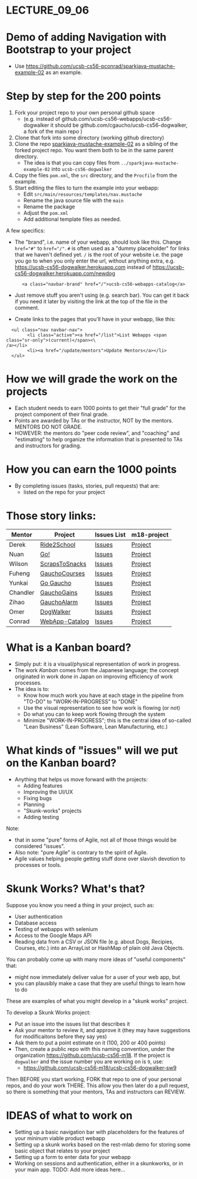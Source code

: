 # LECTURE_09_06


# Demo of adding Navigation with Bootstrap to your project

* Use <https://github.com/ucsb-cs56-pconrad/sparkjava-mustache-example-02> as an example.

# Step by step for the 200 points

1. Fork your project repo to your own personal github space 
   * (e.g. instead of github.com/ucsb-cs56-webapps/ucsb-cs56-dogwalker 
      it should be github.com/cgaucho/ucsb-cs56-dogwalker, a fork of the main repo )
2. Clone that fork into some directory (working github directory)
3. Clone the repo [sparkjava-mustache-example-02](https://github.com/ucsb-cs56-pconrad/sparkjava-mustache-example-02)
   as a sibling of the forked project repo.  You want them both to be in the same parent directory.
   * The idea is that you can copy files from  `../sparkjava-mustache-example-02` 
      into `ucsb-cs56-dogwalker` 
4. Copy the files `pom.xml`, the `src` directory, and the `Procfile` from the example.
5. Start editing the files to turn the example into your webapp:
   * Edit `src/main/resources/templates/nav.mustache`
   * Rename the java source file with the `main`
   * Rename the package
   * Adjust the `pom.xml`
   * Add additional template files as needed.
   
A few specifics:

* The "brand", i.e. name of your webapp, should look like this.  Change `href="#"` to `href="/"`.
   `#` is often used as a "dummy placeholder" for links that we haven't defined yet.  `/` is the root
   of your website i.e. the page you go to when you only enter the url, without anything extra,
   e.g. https://ucsb-cs56-dogwalker.herokuapp.com 
   instead of https://ucsb-cs56-dogwalker.herokuapp.com/newdog

```
      <a class="navbar-brand" href="/">ucsb-cs56-webapps-catalog</a>
```

* Just remove stuff you aren't using (e.g. search bar). You can get it back if you need it later 
   by visiting the link at the top of the file in the comment.

* Create links to the pages that you'll have in your webapp, like this:

```
  <ul class="nav navbar-nav">
        <li class="active"><a href="/list">List Webapps <span class="sr-only">(current)</span><\
/a></li>
        <li><a href="/update/mentors">Update Mentors</a></li>
  </ul>
```


# How we will grade the work on the projects

* Each student needs to earn 1000 points to get their "full grade" for the project component of their final grade.
* Points are awarded by TAs or the instructor, NOT by the mentors.  MENTORS DO NOT GRADE.
* HOWEVER: the mentors do "peer code review", and "coaching" and "estimating" to help organize the information that is presented to TAs and instructors for grading.

# How you can earn the 1000 points

* By completing issues (tasks, stories, pull requests) that are:
   * listed on the repo for your project
   
   
# Those story links:

| Mentor | Project | Issues List |  m18-project |
|-|-|-|-|
|  Derek | [Ride2School](https://github.com/ucsb-cs56-webapps/ucsb-cs56-ride2school) | [Issues](https://github.com/ucsb-cs56-webapps/ucsb-cs56-ride2school/issues)| [Project](https://github.com/ucsb-cs56-webapps/ucsb-cs56-ride2school/projects/1)|
| 	Nuan	|[Go!](https://github.com/ucsb-cs56-webapps/ucsb-cs56-go)| [Issues](https://github.com/ucsb-cs56-webapps/ucsb-cs56-go/issues)| [Project](https://github.com/ucsb-cs56-webapps/ucsb-cs56-go/projects/1)|
| Wilson | [ScrapsToSnacks](https://github.com/ucsb-cs56-webapps/ucsb-cs56-scrapstosnacks	) | [Issues](https://github.com/ucsb-cs56-webapps/ucsb-cs56-scrapstosnacks/issues)| [Project](https://github.com/ucsb-cs56-webapps/ucsb-cs56-scrapstosnacks/projects/1)|
| Fuheng | [GauchoCourses](https://github.com/ucsb-cs56-webapps/ucsb-cs56-gauchocourses) | [Issues](https://github.com/ucsb-cs56-webapps/ucsb-cs56-gauchocourses/issues)|[Project](https://github.com/ucsb-cs56-webapps/ucsb-cs56-gauchocourses/projects/1)|
| Yunkai | [Go Gaucho](https://github.com/ucsb-cs56-webapps/ucsb-cs56-gogaucho) | [Issues](https://github.com/ucsb-cs56-webapps/ucsb-cs56-gogaucho/issues)|[Project](https://github.com/ucsb-cs56-webapps/ucsb-cs56-gogaucho/projects/1)|
| Chandler | [GauchoGains](https://github.com/ucsb-cs56-webapps/ucsb-cs56-gauchogains) | [Issues](https://github.com/ucsb-cs56-webapps/ucsb-cs56-gauchogains/issues)|[Project](https://github.com/ucsb-cs56-webapps/ucsb-cs56-gauchogains/projects/2)|
| Zihao | [GauchoAlarm](https://github.com/ucsb-cs56-webapps/ucsb-cs56-gauchoalarm) | [Issues](https://github.com/ucsb-cs56-webapps/ucsb-cs56-gauchoalarm/issues) |[Project](https://github.com/ucsb-cs56-webapps/ucsb-cs56-gauchoalarm/projects/1) |
| Omer | [DogWalker](https://github.com/ucsb-cs56-webapps/ucsb-cs56-dogwalker) | [Issues](https://github.com/ucsb-cs56-webapps/ucsb-cs56-dogwalker/issues)|[Project](https://github.com/ucsb-cs56-webapps/ucsb-cs56-dogwalker/projects/1)|
| Conrad | [WebApp-Catalog](https://github.com/ucsb-cs56-webapps/ucsb-cs56-webapp-catalog) | [Issues](https://github.com/ucsb-cs56-webapps/ucsb-cs56-webapp-catalog/issues) | [Project](https://github.com/ucsb-cs56-webapps/ucsb-cs56-webapp-catalog/projects/2) | 


# What is a Kanban board?

* Simply put: it is a visual/physical representation of work in progress. 
* The work *Kanban* comes from the Japanese language; the concept originated in work done in Japan on improving efficiency of work processes.
* The idea is to:
   * Know how much work you have at each stage in the pipeline from "TO-DO" to "WORK-IN-PROGRESS" to "DONE"
   * Use the visual representation to see how work is flowing (or not)
   * Do what you can to keep work flowing through the system
   * Minimize "WORK-IN-PROGRESS"; this is the central idea of so-called "Lean Business" (Lean Software, Lean Manufacturing, etc.)
   
# What kinds of "issues" will we put on the Kanban board?

* Anything that helps us move forward with the projects:
   * Adding features
   * Improving the UI/UX
   * Fixing bugs
   * Planning
   * "Skunk-works" projects
   * Adding testing

Note:
  * that in some "pure" forms of Agile, not all of those things would be considered "issues".  
  * Also note: "pure Agile" is contrary to the spirit of Agile.  
  * Agile values helping people getting stuff done over slavish devotion to processes or tools.
  

# Skunk Works? What's that?

Suppose you know you need a thing in your project, such as:

* User authentication
* Database access
* Testing of webapps with selenium
* Access to the Google Maps API
* Reading data from a CSV or JSON file (e.g. about Dogs, Recipies, Courses, etc.) into an ArrayList or HashMap of plain old Java Objects.

You can probably come up with many more ideas of "useful components" that:
* might now immediately deliver value for a user of your web app, but 
* you can plausibly make a case that they are useful things to learn how to do

These are examples of what you might develop in a "skunk works" project.

To develop a Skunk Works project:

* Put an issue into the issues list that describes it
* Ask your mentor to review it, and approve it (they may have suggestions for modificaitons before they say yes)
* Ask them to put a point estimate on it (100, 200 or 400 points)
* Then, create a public repo with this naming convention, under the organization <https://github.com/ucsb-cs56-m18>.  If the project is `dogwalker` and the issue number you are working on is `9`, use:
    * https://github.com/ucsb-cs56-m18/ucsb-cs56-dogwalker-sw9
    
Then BEFORE you start working, FORK that repo to one of your personal repos, and do your work THERE.  This allow you then later do a pull request, so there is something that your mentors, TAs and instructors can REVIEW.

# IDEAS of what to work on

* Setting up a basic navigation bar with placeholders for the features of your mininum viable product webapp
* Setting up a skunk works based on the rest-mlab demo for storing some basic object that relates to your project
* Setting up a form to enter data for your webapp 
* Working on sessions and authentication, either in a skunkworks, or in your main app.
TODO: Add more ideas here...
